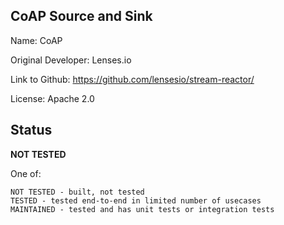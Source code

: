 ## CoAP Source and Sink

Name: CoAP

Original Developer: Lenses.io

Link to Github: https://github.com/lensesio/stream-reactor/

License: Apache 2.0

## Status

**NOT TESTED**

One of:
```text
NOT TESTED - built, not tested
TESTED - tested end-to-end in limited number of usecases
MAINTAINED - tested and has unit tests or integration tests
```
